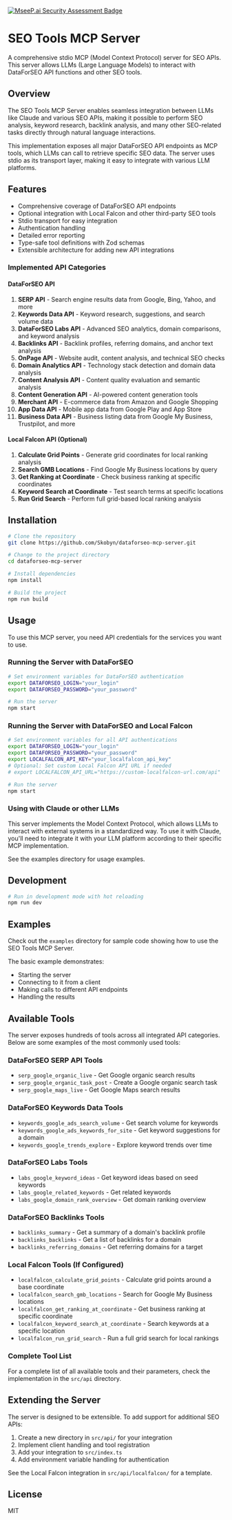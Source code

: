 [![MseeP.ai Security Assessment Badge](https://mseep.net/pr/skobyn-dataforseo-mcp-server-badge.png)](https://mseep.ai/app/skobyn-dataforseo-mcp-server)

# SEO Tools MCP Server

A comprehensive stdio MCP (Model Context Protocol) server for SEO APIs. This server allows LLMs (Large Language Models) to interact with DataForSEO API functions and other SEO tools.

## Overview

The SEO Tools MCP Server enables seamless integration between LLMs like Claude and various SEO APIs, making it possible to perform SEO analysis, keyword research, backlink analysis, and many other SEO-related tasks directly through natural language interactions.

This implementation exposes all major DataForSEO API endpoints as MCP tools, which LLMs can call to retrieve specific SEO data. The server uses stdio as its transport layer, making it easy to integrate with various LLM platforms.

## Features

- Comprehensive coverage of DataForSEO API endpoints
- Optional integration with Local Falcon and other third-party SEO tools
- Stdio transport for easy integration
- Authentication handling
- Detailed error reporting
- Type-safe tool definitions with Zod schemas
- Extensible architecture for adding new API integrations

### Implemented API Categories

#### DataForSEO API
1. **SERP API** - Search engine results data from Google, Bing, Yahoo, and more
2. **Keywords Data API** - Keyword research, suggestions, and search volume data
3. **DataForSEO Labs API** - Advanced SEO analytics, domain comparisons, and keyword analysis
4. **Backlinks API** - Backlink profiles, referring domains, and anchor text analysis
5. **OnPage API** - Website audit, content analysis, and technical SEO checks
6. **Domain Analytics API** - Technology stack detection and domain data analysis
7. **Content Analysis API** - Content quality evaluation and semantic analysis
8. **Content Generation API** - AI-powered content generation tools
9. **Merchant API** - E-commerce data from Amazon and Google Shopping
10. **App Data API** - Mobile app data from Google Play and App Store
11. **Business Data API** - Business listing data from Google My Business, Trustpilot, and more

#### Local Falcon API (Optional)
1. **Calculate Grid Points** - Generate grid coordinates for local ranking analysis
2. **Search GMB Locations** - Find Google My Business locations by query
3. **Get Ranking at Coordinate** - Check business ranking at specific coordinates
4. **Keyword Search at Coordinate** - Test search terms at specific locations
5. **Run Grid Search** - Perform full grid-based local ranking analysis

## Installation

```bash
# Clone the repository
git clone https://github.com/Skobyn/dataforseo-mcp-server.git

# Change to the project directory
cd dataforseo-mcp-server

# Install dependencies
npm install

# Build the project
npm run build
```

## Usage

To use this MCP server, you need API credentials for the services you want to use.

### Running the Server with DataForSEO

```bash
# Set environment variables for DataForSEO authentication
export DATAFORSEO_LOGIN="your_login"
export DATAFORSEO_PASSWORD="your_password"

# Run the server
npm start
```

### Running the Server with DataForSEO and Local Falcon

```bash
# Set environment variables for all API authentications
export DATAFORSEO_LOGIN="your_login"
export DATAFORSEO_PASSWORD="your_password"
export LOCALFALCON_API_KEY="your_localfalcon_api_key"
# Optional: Set custom Local Falcon API URL if needed
# export LOCALFALCON_API_URL="https://custom-localfalcon-url.com/api"

# Run the server
npm start
```

### Using with Claude or other LLMs

This server implements the Model Context Protocol, which allows LLMs to interact with external systems in a standardized way. To use it with Claude, you'll need to integrate it with your LLM platform according to their specific MCP implementation.

See the examples directory for usage examples.

## Development

```bash
# Run in development mode with hot reloading
npm run dev
```

## Examples

Check out the `examples` directory for sample code showing how to use the SEO Tools MCP Server.

The basic example demonstrates:
- Starting the server
- Connecting to it from a client
- Making calls to different API endpoints
- Handling the results

## Available Tools

The server exposes hundreds of tools across all integrated API categories. Below are some examples of the most commonly used tools:

### DataForSEO SERP API Tools
- `serp_google_organic_live` - Get Google organic search results
- `serp_google_organic_task_post` - Create a Google organic search task
- `serp_google_maps_live` - Get Google Maps search results

### DataForSEO Keywords Data Tools
- `keywords_google_ads_search_volume` - Get search volume for keywords
- `keywords_google_ads_keywords_for_site` - Get keyword suggestions for a domain
- `keywords_google_trends_explore` - Explore keyword trends over time

### DataForSEO Labs Tools
- `labs_google_keyword_ideas` - Get keyword ideas based on seed keywords
- `labs_google_related_keywords` - Get related keywords
- `labs_google_domain_rank_overview` - Get domain ranking overview

### DataForSEO Backlinks Tools
- `backlinks_summary` - Get a summary of a domain's backlink profile
- `backlinks_backlinks` - Get a list of backlinks for a domain
- `backlinks_referring_domains` - Get referring domains for a target

### Local Falcon Tools (If Configured)
- `localfalcon_calculate_grid_points` - Calculate grid points around a base coordinate
- `localfalcon_search_gmb_locations` - Search for Google My Business locations
- `localfalcon_get_ranking_at_coordinate` - Get business ranking at specific coordinate
- `localfalcon_keyword_search_at_coordinate` - Search keywords at a specific location
- `localfalcon_run_grid_search` - Run a full grid search for local rankings

### Complete Tool List

For a complete list of all available tools and their parameters, check the implementation in the `src/api` directory.

## Extending the Server

The server is designed to be extensible. To add support for additional SEO APIs:

1. Create a new directory in `src/api/` for your integration
2. Implement client handling and tool registration
3. Add your integration to `src/index.ts`
4. Add environment variable handling for authentication

See the Local Falcon integration in `src/api/localfalcon/` for a template.

## License

MIT